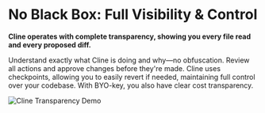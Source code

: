 # No Black Box: Full Visibility & Control

**Cline operates with complete transparency, showing you every file read and every proposed diff.**

Understand exactly what Cline is doing and why—no obfuscation. Review all actions and approve changes before they're made. Cline uses checkpoints, allowing you to easily revert if needed, maintaining full control over your codebase. With BYO-key, you also have clear cost transparency.

![Cline Transparency Demo](https://storage.googleapis.com/cline_public_images/clines-transparency-hifi-5.gif)
